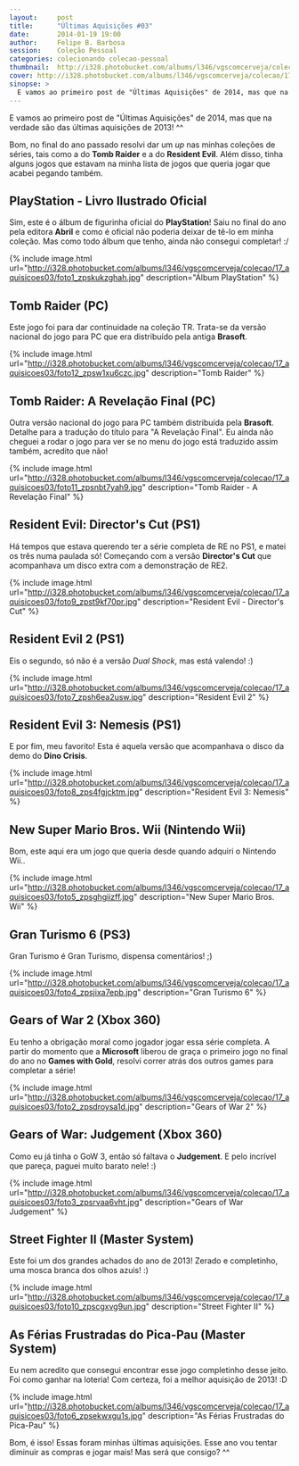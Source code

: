 ```yaml
---
layout:     post
title:      "Últimas Aquisições #03"
date:       2014-01-19 19:00
author:     Felipe B. Barbosa
session:    Coleção Pessoal
categories: colecionando colecao-pessoal
thumbnail:  http://i328.photobucket.com/albums/l346/vgscomcerveja/colecao/17_aquisicoes03/post_thumbnail_zpsphnv0rhe.jpg
cover: http://i328.photobucket.com/albums/l346/vgscomcerveja/colecao/17_aquisicoes03/post_header_zpswseapym6.jpg
sinopse: >
  E vamos ao primeiro post de "Últimas Aquisições" de 2014, mas que na verdade são das últimas aquisições de 2013! ^^
---
```

E vamos ao primeiro post de "Últimas Aquisições" de 2014, mas que na verdade são das últimas aquisições de 2013! ^^

Bom, no final do ano passado resolvi dar um *up* nas minhas coleções de séries, tais como a do **Tomb Raider** e a do **Resident Evil**. Além disso, tinha alguns jogos que estavam na minha lista de jogos que queria jogar que acabei pegando também.

## PlayStation - Livro Ilustrado Oficial

Sim, este é o álbum de figurinha oficial do **PlayStation**! Saiu no final do ano pela editora **Abril** e como é oficial não poderia deixar de tê-lo em minha coleção. Mas como todo álbum que tenho, ainda não consegui completar! :/

{% include image.html url="http://i328.photobucket.com/albums/l346/vgscomcerveja/colecao/17_aquisicoes03/foto1_zpskukzghah.jpg" description="Álbum PlayStation" %}

## Tomb Raider (PC)

Este jogo foi para dar continuidade na coleção TR. Trata-se da versão nacional do jogo para PC que era distribuído pela antiga **Brasoft**.

{% include image.html url="http://i328.photobucket.com/albums/l346/vgscomcerveja/colecao/17_aquisicoes03/foto12_zpsw1xu6czc.jpg" description="Tomb Raider" %}

## Tomb Raider: A Revelação Final (PC)

Outra versão nacional do jogo para PC também distribuída pela **Brasoft**. Detalhe para a tradução do título para "A Revelação Final". Eu ainda não cheguei a rodar o jogo para ver se no menu do jogo está traduzido assim também, acredito que não!

{% include image.html url="http://i328.photobucket.com/albums/l346/vgscomcerveja/colecao/17_aquisicoes03/foto11_zpsnbt7yah9.jpg" description="Tomb Raider - A Revelação Final" %}

## Resident Evil: Director's Cut (PS1)

Há tempos que estava querendo ter a série completa de RE no PS1, e matei os três numa paulada só! Começando com a versão **Director's Cut** que acompanhava um disco extra com a demonstração de RE2.

{% include image.html url="http://i328.photobucket.com/albums/l346/vgscomcerveja/colecao/17_aquisicoes03/foto9_zpst9kf70pr.jpg" description="Resident Evil - Director's Cut" %}

## Resident Evil 2 (PS1)

Eis o segundo, só não é a versão *Dual Shock*, mas está valendo! :)

{% include image.html url="http://i328.photobucket.com/albums/l346/vgscomcerveja/colecao/17_aquisicoes03/foto7_zpsh6ea2usw.jpg" description="Resident Evil 2" %}

## Resident Evil 3: Nemesis (PS1)

E por fim, meu favorito! Esta é aquela versão que acompanhava o disco da demo do **Dino Crisis**.

{% include image.html url="http://i328.photobucket.com/albums/l346/vgscomcerveja/colecao/17_aquisicoes03/foto8_zps4fgjcktm.jpg" description="Resident Evil 3: Nemesis" %}

## New Super Mario Bros. Wii (Nintendo Wii)

Bom, este aqui era um jogo que queria desde quando adquiri o Nintendo Wii..

{% include image.html url="http://i328.photobucket.com/albums/l346/vgscomcerveja/colecao/17_aquisicoes03/foto5_zpsghgiizff.jpg" description="New Super Mario Bros. Wii" %}

## Gran Turismo 6 (PS3)

Gran Turismo é Gran Turismo, dispensa comentários! ;)

{% include image.html url="http://i328.photobucket.com/albums/l346/vgscomcerveja/colecao/17_aquisicoes03/foto4_zpsjixa7epb.jpg" description="Gran Turismo 6" %}

## Gears of War 2 (Xbox 360)

Eu tenho a obrigação moral como jogador jogar essa série completa. A partir do momento que a **Microsoft** liberou de graça o primeiro jogo no final do ano no **Games with Gold**, resolvi correr atrás dos outros games para completar a série!

{% include image.html url="http://i328.photobucket.com/albums/l346/vgscomcerveja/colecao/17_aquisicoes03/foto2_zpsdroysa1d.jpg" description="Gears of War 2" %}

## Gears of War: Judgement (Xbox 360)

Como eu já tinha o GoW 3, então só faltava o **Judgement**. E pelo incrível que pareça, paguei muito barato nele! :)

{% include image.html url="http://i328.photobucket.com/albums/l346/vgscomcerveja/colecao/17_aquisicoes03/foto3_zpsrvaa6vht.jpg" description="Gears of War Judgement" %}

## Street Fighter II (Master System)

Este foi um dos grandes achados do ano de 2013! Zerado e completinho, uma mosca branca dos olhos azuis! :)

{% include image.html url="http://i328.photobucket.com/albums/l346/vgscomcerveja/colecao/17_aquisicoes03/foto10_zpscgxvg9un.jpg" description="Street Fighter II" %}

## As Férias Frustradas do Pica-Pau (Master System)

Eu nem acredito que consegui encontrar esse jogo completinho desse jeito. Foi como ganhar na loteria!
Com certeza, foi a melhor aquisição de 2013! :D

{% include image.html url="http://i328.photobucket.com/albums/l346/vgscomcerveja/colecao/17_aquisicoes03/foto6_zpsekwxgu1s.jpg" description="As Férias Frustradas do Pica-Pau" %}

Bom, é isso! Essas foram minhas últimas aquisições. Esse ano vou tentar diminuir as compras e jogar mais! Mas será que consigo? ^^
